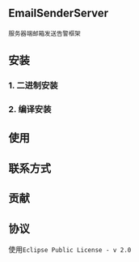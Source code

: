## EmailSenderServer
 `服务器端邮箱发送告警框架`


## 安装

### 1. 二进制安装


### 2. 编译安装


## 使用


## 联系方式


## 贡献


## 协议

使用`Eclipse Public License - v 2.0`



